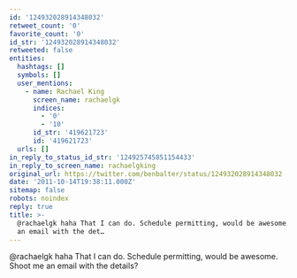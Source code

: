 ```yaml
---
id: '124932028914348032'
retweet_count: '0'
favorite_count: '0'
id_str: '124932028914348032'
retweeted: false
entities:
  hashtags: []
  symbols: []
  user_mentions:
    - name: Rachael King
      screen_name: rachaelgk
      indices:
        - '0'
        - '10'
      id_str: '419621723'
      id: '419621723'
  urls: []
in_reply_to_status_id_str: '124925745851154433'
in_reply_to_screen_name: rachaelgking
original_url: https://twitter.com/benbalter/status/124932028914348032
date: '2011-10-14T19:38:11.000Z'
sitemap: false
robots: noindex
reply: true
title: >-
  @rachaelgk haha That I can do. Schedule permitting, would be awesome. Shoot me
  an email with the det…
---
```


@rachaelgk haha That I can do. Schedule permitting, would be awesome. Shoot me an email with the details?